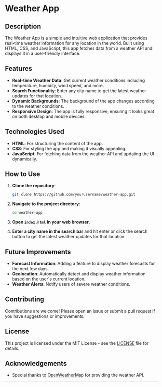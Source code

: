 # Weather App

## Description

The Weather App is a simple and intuitive web application that provides real-time weather information for any location in the world. Built using HTML, CSS, and JavaScript, this app fetches data from a weather API and displays it in a user-friendly interface. 

## Features

- **Real-time Weather Data**: Get current weather conditions including temperature, humidity, wind speed, and more.
- **Search Functionality**: Enter any city name to get the latest weather updates for that location.
- **Dynamic Backgrounds**: The background of the app changes according to the weather conditions.
- **Responsive Design**: The app is fully responsive, ensuring it looks great on both desktop and mobile devices.

## Technologies Used

- **HTML**: For structuring the content of the app.
- **CSS**: For styling the app and making it visually appealing.
- **JavaScript**: For fetching data from the weather API and updating the UI dynamically.

## How to Use

1. **Clone the repository**:
   ```sh
   git clone https://github.com/yourusername/weather-app.git
   ```

2. **Navigate to the project directory**:
   ```sh
   cd weather-app
   ```

3. **Open `index.html` in your web browser**.

4. **Enter a city name in the search bar** and hit enter or click the search button to get the latest weather updates for that location.

## Future Improvements

- **Forecast Information**: Adding a feature to display weather forecasts for the next few days.
- **Geolocation**: Automatically detect and display weather information based on the user's current location.
- **Weather Alerts**: Notify users of severe weather conditions.

## Contributing

Contributions are welcome! Please open an issue or submit a pull request if you have suggestions or improvements.

## License

This project is licensed under the MIT License - see the [LICENSE](LICENSE) file for details.

## Acknowledgements

- Special thanks to [OpenWeatherMap](https://openweathermap.org/) for providing the weather API.

---
